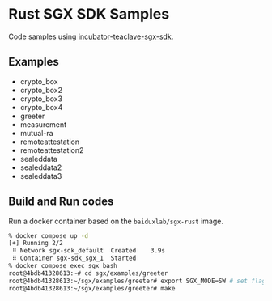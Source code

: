 # Rust SGX SDK Samples
Code samples using [incubator-teaclave-sgx-sdk](https://github.com/apache/incubator-teaclave-sgx-sdk).

## Examples
- crypto_box
- crypto_box2
- crypto_box3
- crypto_box4
- greeter
- measurement
- mutual-ra
- remoteattestation
- remoteattestation2
- sealeddata
- sealeddata2
- sealeddata3

## Build and Run codes
Run a docker container based on the `baiduxlab/sgx-rust` image.

```bash
% docker compose up -d
[+] Running 2/2
 ⠿ Network sgx-sdk_default  Created    3.9s
 ⠿ Container sgx-sdk_sgx_1  Started
% docker compose exec sgx bash
root@4bdb41328613:~# cd sgx/examples/greeter
root@4bdb41328613:~/sgx/examples/greeter# export SGX_MODE=SW # set flag of the simulation mode
root@4bdb41328613:~/sgx/examples/greeter# make
```
